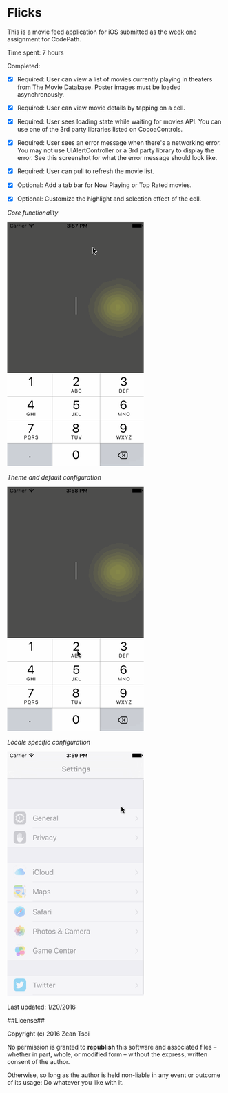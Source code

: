 # Flicks

This is a movie feed application for iOS submitted as the [week one](http://courses.codepath.com/courses/intro_to_ios/unit/1#!assignment) assignment for CodePath.

Time spent: 7 hours

Completed:

* [x] Required: User can view a list of movies currently playing in theaters from The Movie Database. Poster images must be loaded asynchronously.
* [x] Required: User can view movie details by tapping on a cell.
* [x] Required: User sees loading state while waiting for movies API. You can use one of the 3rd party libraries listed on CocoaControls.
* [x] Required: User sees an error message when there's a networking error. You may not use UIAlertController or a 3rd party library to display the error. See this screenshot for what the error message should look like.
* [x] Required: User can pull to refresh the movie list.
* [x] Optional: Add a tab bar for Now Playing or Top Rated movies.
* [x] Optional: Customize the highlight and selection effect of the cell.


*Core functionality*

![Default implementation](https://github.com/zeantsoi/RYG/blob/master/ryg_1.gif)

*Theme and default configuration*

![Theme and default configuration](https://github.com/zeantsoi/RYG/blob/master/ryg_2.gif)

*Locale specific configuration*

![Locale specific configuration](https://github.com/zeantsoi/RYG/blob/master/ryg_3.gif)

Last updated: 1/20/2016

##License##

Copyright (c) 2016 Zean Tsoi

No permission is granted to **republish** this software and associated files – whether in part, whole, or modified form – without the express, written consent of the author.

Otherwise, so long as the author is held non-liable in any event or outcome of its usage: Do whatever you like with it.
